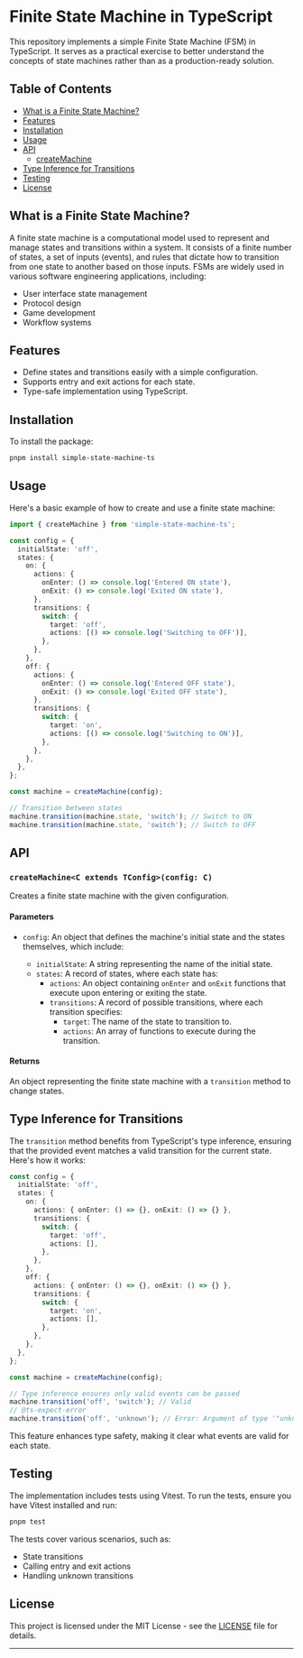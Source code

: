 # Finite State Machine in TypeScript

This repository implements a simple Finite State Machine (FSM) in TypeScript. It serves as a practical exercise to better understand the concepts of state machines rather than as a production-ready solution.

## Table of Contents

- [What is a Finite State Machine?](#what-is-a-finite-state-machine)
- [Features](#features)
- [Installation](#installation)
- [Usage](#usage)
- [API](#api)
  - [createMachine](#createmachine)
- [Type Inference for Transitions](#type-inference-for-transitions)
- [Testing](#testing)
- [License](#license)

## What is a Finite State Machine?

A finite state machine is a computational model used to represent and manage states and transitions within a system. It consists of a finite number of states, a set of inputs (events), and rules that dictate how to transition from one state to another based on those inputs. FSMs are widely used in various software engineering applications, including:

- User interface state management
- Protocol design
- Game development
- Workflow systems

## Features

- Define states and transitions easily with a simple configuration.
- Supports entry and exit actions for each state.
- Type-safe implementation using TypeScript.

## Installation

To install the package:

```bash
pnpm install simple-state-machine-ts
```

## Usage

Here's a basic example of how to create and use a finite state machine:

```typescript
import { createMachine } from 'simple-state-machine-ts';

const config = {
  initialState: 'off',
  states: {
    on: {
      actions: {
        onEnter: () => console.log('Entered ON state'),
        onExit: () => console.log('Exited ON state'),
      },
      transitions: {
        switch: {
          target: 'off',
          actions: [() => console.log('Switching to OFF')],
        },
      },
    },
    off: {
      actions: {
        onEnter: () => console.log('Entered OFF state'),
        onExit: () => console.log('Exited OFF state'),
      },
      transitions: {
        switch: {
          target: 'on',
          actions: [() => console.log('Switching to ON')],
        },
      },
    },
  },
};

const machine = createMachine(config);

// Transition between states
machine.transition(machine.state, 'switch'); // Switch to ON
machine.transition(machine.state, 'switch'); // Switch to OFF
```

## API

### `createMachine<C extends TConfig>(config: C)`

Creates a finite state machine with the given configuration.

#### Parameters

- `config`: An object that defines the machine's initial state and the states themselves, which include:

  - `initialState`: A string representing the name of the initial state.
  - `states`: A record of states, where each state has:
    - `actions`: An object containing `onEnter` and `onExit` functions that execute upon entering or exiting the state.
    - `transitions`: A record of possible transitions, where each transition specifies:
      - `target`: The name of the state to transition to.
      - `actions`: An array of functions to execute during the transition.

#### Returns

An object representing the finite state machine with a `transition` method to change states.

## Type Inference for Transitions

The `transition` method benefits from TypeScript's type inference, ensuring that the provided event matches a valid transition for the current state. Here's how it works:

```typescript
const config = {
  initialState: 'off',
  states: {
    on: {
      actions: { onEnter: () => {}, onExit: () => {} },
      transitions: {
        switch: {
          target: 'off',
          actions: [],
        },
      },
    },
    off: {
      actions: { onEnter: () => {}, onExit: () => {} },
      transitions: {
        switch: {
          target: 'on',
          actions: [],
        },
      },
    },
  },
};

const machine = createMachine(config);

// Type inference ensures only valid events can be passed
machine.transition('off', 'switch'); // Valid
// @ts-expect-error
machine.transition('off', 'unknown'); // Error: Argument of type '"unknown"' is not assignable
```

This feature enhances type safety, making it clear what events are valid for each state.

## Testing

The implementation includes tests using Vitest. To run the tests, ensure you have Vitest installed and run:

```bash
pnpm test
```

The tests cover various scenarios, such as:

- State transitions
- Calling entry and exit actions
- Handling unknown transitions

## License

This project is licensed under the MIT License - see the [LICENSE](LICENSE) file for details.

---
